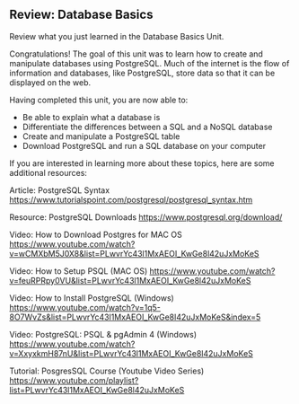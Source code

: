## Review: Database Basics

Review what you just learned in the Database Basics Unit.

Congratulations! The goal of this unit was to learn how to create and manipulate databases using PostgreSQL. Much of the internet is the flow of information and databases, like PostgreSQL, store data so that it can be displayed on the web.

Having completed this unit, you are now able to:

- Be able to explain what a database is
- Differentiate the differences between a SQL and a NoSQL database
- Create and manipulate a PostgreSQL table
- Download PostgreSQL and run a SQL database on your computer

If you are interested in learning more about these topics, here are some additional resources:

Article: PostgreSQL Syntax
https://www.tutorialspoint.com/postgresql/postgresql_syntax.htm

Resource: PostgreSQL Downloads
https://www.postgresql.org/download/

Video: How to Download Postgres for MAC OS
https://www.youtube.com/watch?v=wCMXbM5J0X8&list=PLwvrYc43l1MxAEOI_KwGe8l42uJxMoKeS

Video: How to Setup PSQL (MAC OS)
https://www.youtube.com/watch?v=feuRPRpy0VU&list=PLwvrYc43l1MxAEOI_KwGe8l42uJxMoKeS

Video: How to Install PostgreSQL (Windows)
https://www.youtube.com/watch?v=1q5-8O7WvZs&list=PLwvrYc43l1MxAEOI_KwGe8l42uJxMoKeS&index=5

Video: PostgreSQL: PSQL & pgAdmin 4 (Windows)
https://www.youtube.com/watch?v=XxyxkmH87nU&list=PLwvrYc43l1MxAEOI_KwGe8l42uJxMoKeS

Tutorial: PosgresSQL Course (Youtube Video Series)
https://www.youtube.com/playlist?list=PLwvrYc43l1MxAEOI_KwGe8l42uJxMoKeS
